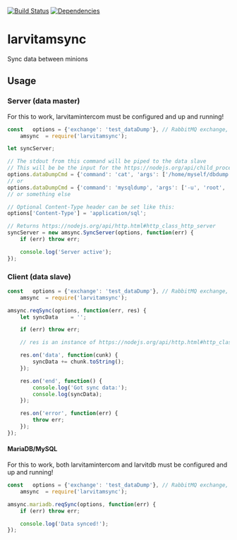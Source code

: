 [![Build Status](https://travis-ci.org/larvit/larvitamsync.svg?branch=master)](https://travis-ci.org/larvit/larvitamsync) [![Dependencies](https://david-dm.org/larvit/larvitamsync.svg)](https://david-dm.org/larvit/larvitamsync.svg)

# larvitamsync

Sync data between minions

## Usage

### Server (data master)

For this to work, larvitamintercom must be configured and up and running!

```javascript
const	options	= {'exchange': 'test_dataDump'}, // RabbitMQ exchange, must be unique on the queue
	amsync	= require('larvitamsync');

let	syncServer;

// The stdout from this command will be piped to the data slave
// This will be be the input for the https://nodejs.org/api/child_process.html#child_process_child_process_spawn_command_args_options
options.dataDumpCmd = {'command': 'cat', 'args': ['/home/myself/dbdump.sql'], 'options': {}};
// or
options.dataDumpCmd = {'command': 'mysqldump', 'args': ['-u', 'root', '-psecret', '--single-transaction', 'dbname', 'table1', ,'table2'], 'options': {}};
// or something else

// Optional Content-Type header can be set like this:
options['Content-Type'] = 'application/sql';

// Returns https://nodejs.org/api/http.html#http_class_http_server
syncServer = new amsync.SyncServer(options, function(err) {
	if (err) throw err;

	console.log('Server active');
});
```

### Client (data slave)

```javascript
const	options	= {'exchange': 'test_dataDump'}, // RabbitMQ exchange, must be unique on the queue
	amsync	= require('larvitamsync');

amsync.reqSync(options, function(err, res) {
	let	syncData	= '';

	if (err) throw err;

	// res is an instance of https://nodejs.org/api/http.html#http_class_http_incomingmessage

	res.on('data', function(cunk) {
		syncData += chunk.toString();
	});

	res.on('end', function() {
		console.log('Got sync data:');
		console.log(syncData);
	});

	res.on('error', function(err) {
		throw err;
	});
});
```

#### MariaDB/MySQL

For this to work, both larvitamintercom and larvitdb must be configured and up and running!

```javascript
const	options	= {'exchange': 'test_dataDump'}, // RabbitMQ exchange, must be unique on the queue
	amsync	= require('larvitamsync');

amsync.mariadb.reqSync(options, function(err) {
	if (err) throw err;

	console.log('Data synced!');
});
```
